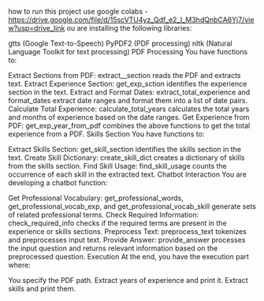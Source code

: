 how to run this project use google colabs -https://drive.google.com/file/d/15scVTU4yz_Qdf_e2_I_M3hdQnbCA6Yj7/view?usp=drive_link
ou are installing the following libraries:

gtts (Google Text-to-Speech)
PyPDF2 (PDF processing)
nltk (Natural Language Toolkit for text processing)
PDF Processing
You have functions to:

Extract Sections from PDF: extract__section reads the PDF and extracts text.
Extract Experience Section: get_exp_sction identifies the experience section in the text.
Extract and Format Dates: extract_total_experience and format_dates extract date ranges and format them into a list of date pairs.
Calculate Total Experience: calculate_total_years calculates the total years and months of experience based on the date ranges.
Get Experience from PDF: get_exp_year_from_pdf combines the above functions to get the total experience from a PDF.
Skills Section
You have functions to:

Extract Skills Section: get_skill_section identifies the skills section in the text.
Create Skill Dictionary: create_skill_dict creates a dictionary of skills from the skills section.
Find Skill Usage: find_skill_usage counts the occurrence of each skill in the extracted text.
Chatbot Interaction
You are developing a chatbot function:

Get Professional Vocabulary: get_professional_words, get_professional_vocab_exp, and get_professional_vocab_skill generate sets of related professional terms.
Check Required Information: check_required_info checks if the required terms are present in the experience or skills sections.
Preprocess Text: preprocess_text tokenizes and preprocesses input text.
Provide Answer: provide_answer processes the input question and returns relevant information based on the preprocessed question.
Execution
At the end, you have the execution part where:

You specify the PDF path.
Extract years of experience and print it.
Extract skills and print them.
